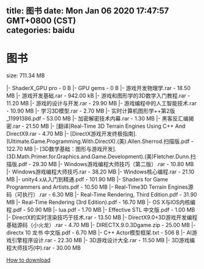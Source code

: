 
title: 图书
date: Mon Jan 06 2020 17:47:57 GMT+0800 (CST)    
categories: baidu
---

# 图书
size: 711.34 MB
 
 
|- ShaderX_GPU pro - 0 B
|- GPU gems - 0 B
|- 游戏开发物理学.rar - 18.50 MB
|- 游戏开发基础.rar - 942.00 kB
|- 游戏和图形学的3D数学入门教程.rar - 11.20 MB
|- 游戏的设计与开发.rar - 29.90 MB
|- 游戏编程中的人工智能技术.rar - 10.90 MB
|- 学习3D模型.rar - 2.70 MB
|- 实时计算机图形学++第2版_11991386.pdf - 53.00 MB
|- 加密解密技术内幕.rar - 1.30 MB
|- 黑客反汇编揭密.rar - 21.50 MB
|- [翻译]Real-Time 3D Terrain Engines Using C++ And DirectX9.rar - 4.70 MB
|- [DirectX游戏开发终极指南].(Ultimate.Game.Programming.With.DirectX).(美).Allen.Sherrod.扫描版.pdf - 122.70 MB
|- [3D数学基础：图形与游戏开发].(3D.Math.Primer.for.Graphics.and.Game.Development).(美)Fletcher.Dunn.扫描版.pdf - 29.30 MB
|- Windows游戏编程大师技巧（第二版）.rar - 10.80 MB
|- Windows游戏编程大师技巧.rar - 38.20 MB
|- Windows核心编程.rar - 21.10 MB
|- unity4.x从入门到精通.pdf - 101.90 MB
|- Shaders for Game Programmers and Artists.pdf - 10.50 MB
|- Real-Time3D Terrain Engines源码（可执行）.rar - 6.30 MB
|- Real-Time Rendering, Third Edition.pdf - 31.90 MB
|- Real-Time Rendering (3rd Edition).pdf - 16.70 MB
|- OS X与IOS内核编程.pdf - 50.90 MB
|- lua.pdf - 1.70 MB
|- Effective STL 中文版.pdf - 1.00 MB
|- DirectX的实时渲染技巧于技术.rar - 13.50 MB
|- DirectX9.0+3D游戏开发编程基础源码（小火龙）.rar - 4.70 MB
|- DIRECTX.9.0.3Dgame.zip - 25.00 MB
|- directx 10 龙书 中文版.pdf - 6.70 MB
|- C++ Actor模型框架.txt - 506 B
|- AI游戏引擎程序设计.rar - 22.30 MB
|- 3D游戏设计大全.rar - 11.50 MB
|- 3D游戏编程大师技巧(中).rar - 30.00 MB

[How to download](https://bpcam.bemobtrk.com/go/2ceec3aa-1ca2-46d6-b9ff-aaa5c184517c?jno=4778)